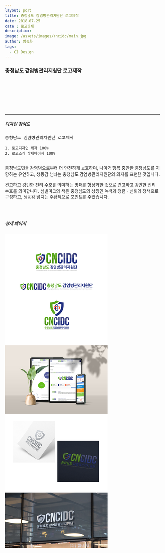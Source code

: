 ```yaml
---
layout: post
title: 충청남도 감염병관리지원단 로고제작
date: 2018-07-25
cate : 로고인쇄
description:
image: /assets/images/cncidc/main.jpg
author: 방승화
tags:
  - CI Design
---
```


<h3>충청남도 감염병관리지원단 로고제작</h3>
<br><br><br><br><br><br>
<hr>

##### 디자인 참여도
<pre>충청남도 감염병관리지원단 로고제작
<code>
1. 로고디자인 제작 100%
2. 로고소개 상세페이지 100%
</code>
</pre>

<p>
충청남도민을 감염병으로부터 더 안전하게 보호하며, 나아가 행복 충만한 충청남도를 지향하는 유연하고, 생동감 넘치는 충청남도 감염병관리지원단의 의지를 표현한 것입니다.
</p>
<p>
견고하고 강인한 진리 수호를 의미하는 방패를 형상화한 것으로 견고하고 강인한 진리 수호를 의미합니다. 심벌마크의 색은 충청남도의 상징인 녹색과 청렴ㆍ신뢰의 청색으로 구성하고, 생동감 넘치는 주황색으로 포인트를 주었습니다.
</p>
<br>
<br>

##### 상세 페이지
![pc_main](/assets/images/cncidc/view.jpg)
